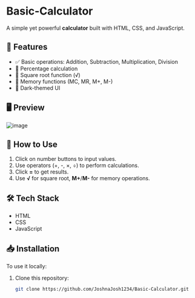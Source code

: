 # Basic-Calculator

A simple yet powerful **calculator** built with HTML, CSS, and JavaScript.

## 🚀 Features
- ✅ Basic operations: Addition, Subtraction, Multiplication, Division
- 🎯 Percentage calculation
- 📏 Square root function (√)
- 💾 Memory functions (MC, MR, M+, M-)
- 🎨 Dark-themed UI

## 🖥️ Preview
![image](https://github.com/user-attachments/assets/6594caaa-f695-4801-a02c-9de263998ddf)


## 📌 How to Use
1. Click on number buttons to input values.
2. Use operators (+, -, ×, ÷) to perform calculations.
3. Click **=** to get results.
4. Use **√** for square root, **M+**/**M-** for memory operations.

## 🛠 Tech Stack
- HTML
- CSS
- JavaScript

## 📥 Installation
To use it locally:
1. Clone this repository:
   ```sh
   git clone https://github.com/JoshnaJosh1234/Basic-Calculator.git
